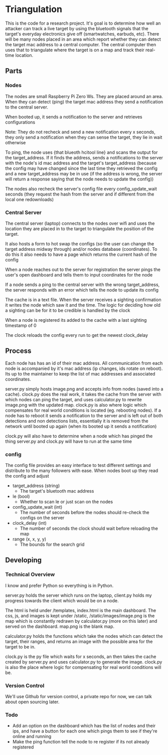 # Triangulation

This is the code for a research project. It's goal is to determine how well an attacker can track a live target by using the bluetooth signals that the target's everyday electronics give off (smartwatches, earbuds, etc). There will be many nodes placed in an area which report whether they can detect the target mac address to a central computer. The central computer then uses that to triangulate where the target is on a map and track their real-time location.

## Parts

### Nodes

The nodes are small Raspberry Pi Zero Ws. They are placed around an area. When they can detect (ping) the target mac address they send a notification to the central server.

When booted up, it sends a notification to the server and retrieves configurations

Note: They do not recheck and send a new notification every x seconds, they only send a notification when they can sense the target, they lie in wait otherwise

To ping, the node uses {that blueoth hcitool line} and scans the output for the target_address. If it finds the address, sends a notifications to the server with the node's id mac address and the target's target_address (because the config may have changed since the last time they retrieved the config and a new target_address may be in use (if the address is wrong, the server will return a response saying that the node needs to update the config))

The nodes also recheck the server's config file every config_update_wait seconds (they request the hash from the server and if different from the local one redownloads)

### Central Server

The central server (laptop) connects to the nodes over wifi and uses the location they are placed in to the target to triangulate the position of the target.

It also hosts a form to hot swap the configs (so the user can change the target address midway through) and/or nodes database (coordinates). To do this it also needs to have a page which returns the current hash of the config

When a node reaches out to the server for registration the server pings the user's open dashboard and tells them to input coordinates for the node

If a node sends a ping to the central server with the wrong target_address, the server responds with an error which tells the node to update its config

The cache is in a text file. When the server receives a sighting confirmation it writes the node which saw it and the time. The logic for deciding how old a sighting can be for it to be credible is handled by the clock

When a node is registered its added to the cache with a last sighting timestamp of 0

The clock reloads the config every run to get the newest clock_delay

## Process

Each node has has an id of their mac address. All communication from each node is accompanied by it's mac address (ip changes, ids rotate on reboot). Its up to the maintainer to keep the list of mac addresses and associated coordinates.

server.py simply hosts image.png and accepts info from nodes (saved into a cache). clock.py does the real work, it takes the cache from the server with which nodes can ping the target, and uses calculator.py to rewrite image.png with the updated map. clock.py is also where logic which compensates for real world conditions is located (eg. rebooting nodes). If a node has to reboot it sends a notification to the server and is left out of both detections and non detections lists, essentially it is removed from the network until booted up again (when its booted up it sends a notification)

clock.py will also have to determine when a node which has pinged the thing
server.py and clock.py will have to run at the same time

### config

The config file provides an easy interface to test different settings and distribute to the many followers with ease. When nodes boot up they read the config and adjust

- target_address (string)
  - The target's bluetooth mac address
- le (bool)
  - Whether to scan le or just scan on the nodes
- config_update_wait (int)
  - The number of seconds before the nodes should re-check the configs on the server
- clock_delay (int)
  - The number of seconds the clock should wait before reloading the map
- range (x, x, y, y)
  - The bounds for the search grid

## Developing

### Technical Overview

I know and prefer Python so everything is in Python.

server.py holds the server which runs on the laptop, client.py holds my progress towards the client which would be on a node.

The html is held under /templates, index.html is the main dashboard. The css, js, and images is kept under /static, /static/images/image.png is the map which is constantly redrawn by calculator.py (more on this later) and served on the dashboard. map.png is the blank map.

calculator.py holds the functions which take the nodes which can detect the target, their ranges, and returns an image with the possible area for the target to be in.

clock.py is the py file which waits for x seconds, an then takes the cache created by server.py and uses calculator.py to generate the image. clock.py is also the place where logic for compensating for real world conditions will be.

### Version Control

We'll use Github for version control, a private repo for now, we can talk about open sourcing later.

### Todo

- Add an option on the dashboard which has the list of nodes and their ips, and have a button for each one which pings them to see if they're online and running
- Make the ping function tell the node to re register if its not already registered
